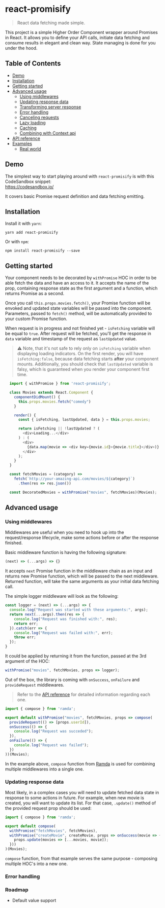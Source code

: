# react-promisify
> React data fetching made simple.

This project is a simple Higher Order Component wrapper around Promises in React. It allows you to define your API calls, initiate data fetching and consume results in elegant and clean way. State managing is done for you under the hood.

## Table of Contents
- [Demo](#demo)
- [Installation](#installation)
- [Getting started](#getting-started)
- [Advanced usage](#advanced-usage)
  - [Using middlewares](#using-middlewares)
  - [Updating response data](#updating-response-data)
  - [Transforming server response](#transforming-server-response)
  - [Error handling](#error-handling)
  - [Canceling requests](#canceling-requests)
  - [Lazy loading](#lazy-loading)
  - [Caching](#caching)
  - [Combining with Context api](#combining-with-context-api)
- [API reference](#api-reference)
- [Examples](#examples)
  - [Real world](#real-world)

## Demo
The simplest way to start playing around with `react-promisify` is with this CodeSandbox snippet:
<br/>
https://codesandbox.io/

It covers basic Promise request definition and data fetching emitting.

## Installation
Install it with `yarn`:
```
yarn add react-promisify
```
Or with `npm`:
```
npm install react-promisify --save
```

## Getting started
Your component needs to be decorated by `withPromise` HOC in order to be able fetch the data and have an access to it. It accepts the name of the prop, containing response state as the first argument and a function, which returns Promise as a second.

Once you call `this.props.movies.fetch()`, your Promise function will be envoked and updated state variables will be passed into the component. Parameters, passed to `fetch()` method, will be automatically provided to your custom Promise function.

When request is in progress and not finished yet - `isFetching` variable will be equal to `true`.
After request will be fetched, you'll get the response in `data` variable and timestamp of the request as `lastUpdated` value.

> ⚠️ Note, that it's not safe to rely only on `isFetching` variable when displaying loading indicators. On the first render, you will have `isFetching:false`, because data fetching starts **after** your component mounts. Additionally, you should check that `lastUpdated` variable is falsy, which is guaranteed when you render your component first time.
```javascript
  import { withPromise } from 'react-promisify';

  class Movies extends React.Component {
    componentDidMount() {
      this.props.movies.fetch("comedy")
    }

    render() {
      const { isFetching, lastUpdated, data } = this.props.movies;

      return isFetching || !lastUpdated ? (
        <div>Loading...</div>
      ) : (
        <div>
          {data.map(movie => <div key={movie.id}>{movie.title}</div>)}
        </div>
      );
    }
  }

  const fetchMovies = (category) =>
    fetch(`http://your-amazing-api.com/movies/${category}`)
      .then(res => res.json())

  const DecoratedMovies = withPromise("movies", fetchMovies)(Movies);
```

## Advanced usage
### Using middlewares
Middlewares are useful when you need to hook up into the request/response lifecycle, make some actions before or after the response finished.

Basic middleware function is having the following signature:
```javascript
(next) => (...args) => {}
```
It accepts `next` Promise function in the middleware chain as an input and returns new Promise function, which will be passed to the next middleware. Returned function, will take the same arguments as your initial data fetching call.

The simple logger middleware will look as the following:
```javascript
const logger = (next) => (...args) => {
  console.log("Request was started with these arguments:", args);
  return next(...args).then(res => {
    console.log("Request was finished with:", res);
    return err;
  }).catch(err => {
    console.log("Request was failed with:", err);
    throw err;
  });
}
```

It could be applied by returning it from the function, passed at the 3rd argument of the HOC:
```javascript
withPromise("movies", fetchMovies, props => logger);
```

Out of the box, the library is coming with `onSuccess`, `onFailure` and `provideRequest` middlewares.
> Refer to the [API reference](#api-reference) for detailed information regarding each one.
```javascript
import { compose } from 'ramda';

export default withPromise("movies", fetchMovies, props => compose(
  provideRequest(() => [props.userId]),
  onSuccess(() => {
    console.log("Request was succeded");
  }),
  onFailure(() => {
    console.log("Request was failed");
  })
))(Movies);
```
In the example above, `compose` function from [Ramda](https://ramdajs.com/docs/#compose) is used for combining multiple middlewares into a single one.

### Updating response data
Most likely, in a complex cases you will need to update fetched data state in response to some actions in future. For example, when new movie is created, you will want to update its list.
For that case, `.update()` method of the provided request prop should be used:
```javascript
import { compose } from 'ramda';

export default compose(
  withPromise("fetchMovies", fetchMovies),
  withPromise("createMovie", createMovie, props => onSuccess(movie => {
    props.update(movies => [...movies, movie]);
  }))
)(Movies);
```
`compose` function, from that example serves the same purpose - composing multiple HOC's into a new one.

### Error handling

### Roadmap
- Default value support